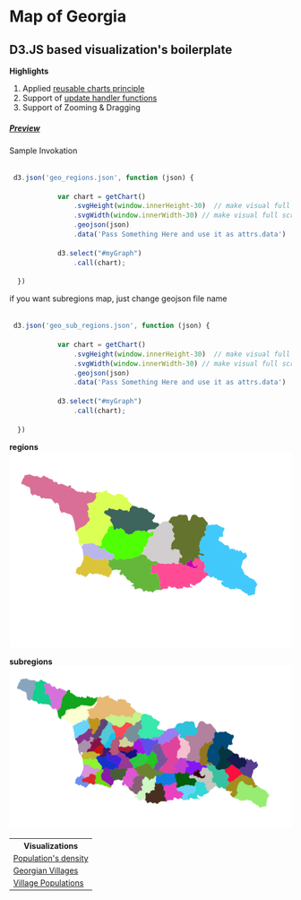 # Map of Georgia

## D3.JS based visualization's boilerplate 

**Highlights**
1. Applied [reusable charts principle](https://bost.ocks.org/mike/chart/) 
1. Support of  [update handler functions](https://www.toptal.com/d3-js/towards-reusable-d3-js-charts)
1. Support of Zooming & Dragging 




##### [Preview](https://bumbeishvili.github.io/d3js-boilerplates/Maps/Georgia/index.html)

Sample Invokation
```javascript

 d3.json('geo_regions.json', function (json) {
 
            var chart = getChart()
                .svgHeight(window.innerHeight-30)  // make visual full screen
                .svgWidth(window.innerWidth-30) // make visual full screen
                .geojson(json)
                .data('Pass Something Here and use it as attrs.data')

            d3.select("#myGraph")
                .call(chart);

  })

```


if you want subregions map, just change geojson file name
```javascript

 d3.json('geo_sub_regions.json', function (json) {
 
            var chart = getChart()
                .svgHeight(window.innerHeight-30)  // make visual full screen
                .svgWidth(window.innerWidth-30) // make visual full screen
                .geojson(json)
                .data('Pass Something Here and use it as attrs.data')

            d3.select("#myGraph")
                .call(chart);

  })

```



**regions**  
![](https://raw.githubusercontent.com/bumbeishvili/Assets/master/Projects/D3/d3-boilerplates/mapofGeorgia.png)



**subregions**  
![](https://raw.githubusercontent.com/bumbeishvili/Assets/master/Projects/D3/d3-boilerplates/SubRegions.png)


<table>
 <tr>
   <th>Visualizations</th>
 </tr>
 
   <tr>
      <td>
         <a href="https://bumbeishvili.github.io/geo-vis/populationPerRegions/">Population's density</a>
      </td>
   </tr>
   <tr>
      <td>
         <a href="https://bumbeishvili.github.io/geo-vis/populatedAreas/index.html">Georgian Villages</a>
      </td>
   </tr>
   <tr>
      <td>
         <a href="https://bumbeishvili.github.io/geo-vis/populatedAreas/bar.html">Village Populations</a>
      </td>
   </tr>
</table>
